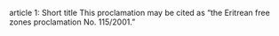 article 1: Short title 
This proclamation may be cited as “the Eritrean free zones proclamation No. 115&#x2F;2001.”
<ul>
</ul>